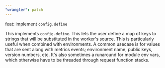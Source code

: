```yaml
---
"wrangler": patch
---
```


feat: implement `config.define`

This implements `config.define`. This lets the user define a map of keys to strings that will be substituted in the worker's source. This is particularly useful when combined with environments. A common usecase is for values that are sent along with metrics events; environment name, public keys, version numbers, etc. It's also sometimes a runaround for module env vars, which otherwise have to be threaded through request function stacks.
